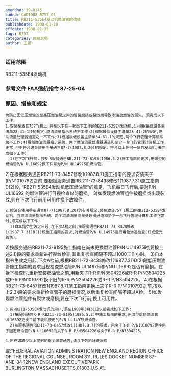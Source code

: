 ```yaml
---
amendno: 39-0145
cadno: CAD1988-B757-01
title: RB211-535E4发动机燃油管的改装
publishdate: 1988-01-18
effdate: 1988-01-25
tags: B757
categories: 民航总局
author: 王扬
---
```


### 适用范围 
RB211-535E4发动机

<!--more-->
### 参考文件    FAA适航指令 87-25-04 

### 原因、措施和规定 
    为防止因低压燃油滤至高压燃油泵之间的管路磨损或裂纹而导致渗油及燃油的漏失，须完成以下工作: 
    1.安装在波音757飞机上,并在以下任一状态下工作的RB211-535E4发动机,1)根据最低设备主清单28-41-1项的规定,燃油流量指示系统不工作;2)根据最低设备主清单28-41-2的规定,燃油流量处理器通道之一不工作;3)根据最低设备主清单34-61-1的规定,两个飞行管理计算机系统不工作;4)虽然燃油流量指示系统、两个燃油流量处理器通道和至少一台飞行管理计算机工作正常,但不符合波音使用手册通告87-7(1987.8.20)的规定。符合以上任何一条的发动机,要完成如下工作: 
      1)在下次飞行前，按R-R服务通告RB.211-73-8195(1986.5.2)施工指南的要求,用改型的燃油管P/N UL16692换下件号为P/N UL14975旧燃油管。 
  
2)在根据服务通告RB211-73-8457修改1(1987.8.7)施工指南的要求安装夹子(P/N1010792)之前,要根据服务通告RB.211-73-8438修改1(1987.7.31)施工指南D(2)段, “RB211-535E4发动机低压燃油管”的规定，飞机每日飞行后,要对P/N UL16692 的燃油管进行目视检查以防磨损。 
      3)如发现燃油管组件被磨损或出现裂纹,则在下次飞行前用可用件换下故障件。 

    2.按波音使用手册通告87-7(1987.8.20)的有关规定,装在波音757飞机上的RB211-535E4发动机，当燃油流量指示系统、两个燃油流量测量处理器通道和至少一台飞行管理计算机工作正常时,须完成以下工作: 
      1)自本指令生效之日起,在下次A检之前,按服务通告RB211-73-8428修改1(1987.7.31)D(1)段施工指南的要求,对燃油管P/N UL14975进行着色渗透检查(红或萤光着色)。 
2)按服务通告RB211-73-8195施工指南在尚未更换燃油管P/N UL14975时,要按上述2.1)段的要求重新进行裂纹检查,其重复检查间隔不超过1000工作小时。 
3)自本指令生效之日起,下次A检前,根据RB211-72-8438修改1(1987.7.31)D(2)段低压燃油管施工指南的要求目视检查燃油管P/N UL14975和P/NU L16692是否有磨损。在拆下检查时,重新安装燃油管之前,用新夹子R-R P/N3504226或R-R P/N3504225或R-R P/N1010792换下旧的R-R P/N2504226或R-R P/N3504225。 
4)在根据RB211-73-8457修改1(1987.8.7)施工指南更换上夹子R-R P/N1010792之前,按以上2.3)段的要求重新检查管子的磨损情况,以后重复检查间隔不超过A检。 
      5)如发现燃油管组件有裂纹或磨损,要在下次飞行前,换上可用件。 

    3.用RB211-535E4发动机的用户,须在1988年3月31日以前完成如下工作: 
      1)按服务通告R-R RB211-73-8195(1986.5.2)中施工指南的要求,用改型后的燃油管UL16692更换目前下装机使用的P/N UL14975燃油管。
      2)按服务通告RB211-73-8457修改1(1987.8.7)的要求，用夹子R-R P/N1010792更换用于固定燃油管P/N UL16692的夹子R-R P/N3504226或夹子R-R P/N3504225。

    4.用户如缺少以上提到的有关改装通告,请与下列地址联系索
  
取:“FEDERAL AVIATION ADMINISTRATION  NEW ENGLAND REGION OFFICE OF THE REGIONAL COUNSEL  ROOM 311, RULES DOCKET NUMBER 87-ANE-34 12NEW ENGLAND EXECUTIVEPARK BURLINGTON,MASSACHUSETTS,01803,U.S.A”。
